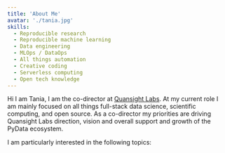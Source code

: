 ```yaml
---
title: 'About Me'
avatar: './tania.jpg'
skills:
  - Reproducible research
  - Reproducible machine learning
  - Data engineering
  - MLOps / DataOps
  - All things automation
  - Creative coding
  - Serverless computing
  - Open tech knowledge
---
```


Hi I am Tania, I am the co-director at [Quansight Labs](https://www.quansight.com/labss). At my current role I am mainly focused on all things full-stack data science, scientific computing, and open source. As a co-director my priorities are driving Quansight Labs direction, vision and overall support and growth of the PyData ecosystem.

I am particularly interested in the following topics:
